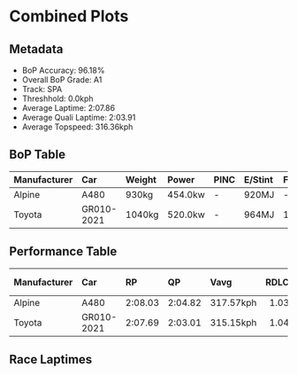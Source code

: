 # Combined Plots

## Metadata

- BoP Accuracy: 96.18%
- Overall BoP Grade: A1
- Track: SPA
- Threshhold: 0.0kph
- Average Laptime: 2:07.86
- Average Quali Laptime: 2:03.91
- Average Topspeed: 316.36kph

## BoP Table
| Manufacturer   | Car        | Weight   | Power   | PINC   | E/Stint   | FDS    | RDP    | QDP     | TDP    |
|:---------------|:-----------|:---------|:--------|:-------|:----------|:-------|:-------|:--------|:-------|
| Alpine         | A480       | 930kg    | 454.0kw | -      | 920MJ     | -      | 52.47% | 100.00% | 52.94% |
| Toyota         | GR010-2021 | 1040kg   | 520.0kw | -      | 964MJ     | 150kph | 53.87% | 33.33%  | 40.30% |

## Performance Table
| Manufacturer   | Car        | RP      | QP      | Vavg      |   RDLC | BOP-Grade   | Match   |
|:---------------|:-----------|:--------|:--------|:----------|-------:|:------------|:--------|
| Alpine         | A480       | 2:08.03 | 2:04.82 | 317.57kph |   1.03 | +A2         | 92.94%  |
| Toyota         | GR010-2021 | 2:07.69 | 2:03.01 | 315.15kph |   1.04 | ~A1         | 99.43%  |

## Race Laptimes
<div>                        <script type="text/javascript">window.PlotlyConfig = {MathJaxConfig: 'local'};</script>
        <script charset="utf-8" src="https://cdn.plot.ly/plotly-3.0.1.min.js"></script>                <div id="99542b32-9a5d-4b85-9016-8c1eab8065d9" class="plotly-graph-div" style="height:100%; width:100%;"></div>            <script type="text/javascript">                window.PLOTLYENV=window.PLOTLYENV || {};                                if (document.getElementById("99542b32-9a5d-4b85-9016-8c1eab8065d9")) {                    Plotly.newPlot(                        "99542b32-9a5d-4b85-9016-8c1eab8065d9",                        [{"box":{"visible":true},"line":{"color":"rgb(128,181,255)"},"name":"A480","points":false,"y":[127.22076384513527,126.32719652421761,126.3948451236543,126.90069509854668,127.74579775121116,127.68016851295168,127.75993327945166,127.5367938693694,127.92854993774912,128.67369421214147,127.84676581007191,127.84171740712888,128.45156448264783,127.68925563824915,128.85947544044524,127.74175902885673,127.39442890637575,128.26679293493265,128.80394300807183,128.0073050236605,128.89582394163511,127.97903396717949,127.89422079773648,128.289005907882,128.31121888083138,128.180970084901,127.78820433593268,128.2859768661162,126.18887028357838,126.60687804726189,127.3590900857745,127.31365445928715,128.52123244326174,127.54285195290105,127.38736114225549,128.5949391262301,128.71610079686297,127.57213268997067,127.69329436060357,128.22842507256556,128.55455190268577,128.22741539197696,128.72316856098325,127.86090133831243,127.34495455753398,127.68622659648332,127.98913077306557,128.8372624674959,128.528300207382,128.44853544088198,128.90087234457818,128.75345897864148,128.62220050212247,128.67470389273007,128.58787136210984,128.0749536230972,128.55051318033134,128.4121869396921,126.03035043116701,127.1197957862745,127.54689067525548,128.3162672837744,128.93621116517943,128.8675528851541,128.82918502278702,128.98265647225537,128.15370870900858,128.10625372134405,128.18197976548961,128.80192364689464,128.75547833981867,128.2920349496478,127.26115106867955,126.9431016832682,127.73267190355926,128.74033313098957,127.48429047876182,127.86695942184407,127.88311431126178,128.45661288559086,128.60402625152756,128.0577890530909,128.21529922491365,128.91702723399587,128.4929613867807],"type":"violin"},{"box":{"visible":true},"line":{"color":"rgb(166,8,0)"},"name":"GR010-2021","points":false,"y":[126.56548114312898,126.26358664713533,126.46956148721127,127.07032143743274,126.84213362440744,126.94714040562262,127.4287580463884,127.95985003599596,128.25871549022378,127.46207750581245,127.15210556510993,128.3667513132048,127.7094492500213,127.70843956943268,127.0783988821416,127.28942212516057,127.6286748029327,127.89523047832508,128.17188295960352,128.16986359842633,127.74074934826812,128.14966998665417,128.5585906250402,128.48387426148324,128.74841057569841,128.68076197626172,127.53275514701498,127.01276964388211,126.71996227318593,127.81748507300229,127.55496811996434,126.89160797324921,126.83809490205302,127.47419367287574,127.11373770274285,127.27831563868588,128.09514723486936,127.856862615958,127.94167578540102,127.61756831645802,127.80637858652761,128.55152286091996,127.35606104400867,127.24196713749602,127.45097101933777,127.62261671940105,128.58181327857818,128.0042759818947,128.52628084620477,128.14361190312252,128.07798266486304,128.58888104269843,128.63532634977437,128.10423436016683,128.44247735735036,128.13957318076808,128.39300300850857,128.0608180948567,128.41622566204654,128.43137087087567,126.81588192910364,126.59981028314164,126.8502110691163,126.72097195377454,126.94714040562262,127.47924207581879,127.15008620393273,127.1995605527745,128.11635052723014,127.30557701457828,127.78921401652129,128.22741539197696,126.31810939892014,127.41058379579346,127.59939406586308,127.27124787456563,127.6418006505846,127.45097101933777,128.20116369667315,128.44550639911617,127.8457561294833,128.18601848784402,127.98913077306557,128.40410949498326,128.1951056131415,128.21630890550225,128.30415111671113,128.67167485096425,126.51600679428721,126.24036399359736,127.02084708859097,128.36069322967313,127.93460802128077,128.45560320500226,127.73973966767952,126.2332962294771,126.40393224895179,126.64423622904037,126.66442984081252,127.02690517212261,126.9713727397492,127.4287580463884,127.60141342704028,128.3415092984896,128.30516079729972,127.1470571621669,127.68622659648332,127.12989259216059,127.78315593298963,127.06022463154666,127.16321205158464,128.44449671852755,127.36009976636309,126.9188693491416,127.81445603123647,128.10726340193267,128.00124694012885,128.64340379448325,128.2920349496478,128.56868743092627,127.69531372178079,127.14099907863526,127.45400006110359,127.28235436104032,127.75993327945166,127.25105426279349,127.2672091522112,126.74419460731251,127.26317042985677,127.26115106867955,127.63170384469852,127.00065347681883,127.74478807062255,127.22379288690108,127.2258122480783,128.50103883148958,127.16826045452767,127.48429047876182,128.55354222209718,128.49901947031236,128.71912983862882,128.56868743092627,128.43036119028704,128.3808868414453,128.44853544088198,128.24155092021746,127.28740276398337,127.00267283799603,128.01437278778076,128.05677937250226,128.4747871361858,127.4560194222808,127.42572900462258,127.98610173129975,127.96388875835038,128.4495451214706,127.95480163305291,128.16279583430605,128.6504715586035,125.1297153461291,127.13797003686943,126.60182964431885,127.04306006154033,127.18239598276817,128.5969584874073,127.72964286179344,127.98206300894532,128.1971249743187,128.24256060080606,128.6110940156478,128.12442797193899,128.65451028095794,127.90128856185672,128.73629440863513],"type":"violin"}],                        {"template":{"data":{"histogram2dcontour":[{"type":"histogram2dcontour","colorbar":{"outlinewidth":0,"ticks":""},"colorscale":[[0.0,"#0d0887"],[0.1111111111111111,"#46039f"],[0.2222222222222222,"#7201a8"],[0.3333333333333333,"#9c179e"],[0.4444444444444444,"#bd3786"],[0.5555555555555556,"#d8576b"],[0.6666666666666666,"#ed7953"],[0.7777777777777778,"#fb9f3a"],[0.8888888888888888,"#fdca26"],[1.0,"#f0f921"]]}],"choropleth":[{"type":"choropleth","colorbar":{"outlinewidth":0,"ticks":""}}],"histogram2d":[{"type":"histogram2d","colorbar":{"outlinewidth":0,"ticks":""},"colorscale":[[0.0,"#0d0887"],[0.1111111111111111,"#46039f"],[0.2222222222222222,"#7201a8"],[0.3333333333333333,"#9c179e"],[0.4444444444444444,"#bd3786"],[0.5555555555555556,"#d8576b"],[0.6666666666666666,"#ed7953"],[0.7777777777777778,"#fb9f3a"],[0.8888888888888888,"#fdca26"],[1.0,"#f0f921"]]}],"heatmap":[{"type":"heatmap","colorbar":{"outlinewidth":0,"ticks":""},"colorscale":[[0.0,"#0d0887"],[0.1111111111111111,"#46039f"],[0.2222222222222222,"#7201a8"],[0.3333333333333333,"#9c179e"],[0.4444444444444444,"#bd3786"],[0.5555555555555556,"#d8576b"],[0.6666666666666666,"#ed7953"],[0.7777777777777778,"#fb9f3a"],[0.8888888888888888,"#fdca26"],[1.0,"#f0f921"]]}],"contourcarpet":[{"type":"contourcarpet","colorbar":{"outlinewidth":0,"ticks":""}}],"contour":[{"type":"contour","colorbar":{"outlinewidth":0,"ticks":""},"colorscale":[[0.0,"#0d0887"],[0.1111111111111111,"#46039f"],[0.2222222222222222,"#7201a8"],[0.3333333333333333,"#9c179e"],[0.4444444444444444,"#bd3786"],[0.5555555555555556,"#d8576b"],[0.6666666666666666,"#ed7953"],[0.7777777777777778,"#fb9f3a"],[0.8888888888888888,"#fdca26"],[1.0,"#f0f921"]]}],"surface":[{"type":"surface","colorbar":{"outlinewidth":0,"ticks":""},"colorscale":[[0.0,"#0d0887"],[0.1111111111111111,"#46039f"],[0.2222222222222222,"#7201a8"],[0.3333333333333333,"#9c179e"],[0.4444444444444444,"#bd3786"],[0.5555555555555556,"#d8576b"],[0.6666666666666666,"#ed7953"],[0.7777777777777778,"#fb9f3a"],[0.8888888888888888,"#fdca26"],[1.0,"#f0f921"]]}],"mesh3d":[{"type":"mesh3d","colorbar":{"outlinewidth":0,"ticks":""}}],"scatter":[{"fillpattern":{"fillmode":"overlay","size":10,"solidity":0.2},"type":"scatter"}],"parcoords":[{"type":"parcoords","line":{"colorbar":{"outlinewidth":0,"ticks":""}}}],"scatterpolargl":[{"type":"scatterpolargl","marker":{"colorbar":{"outlinewidth":0,"ticks":""}}}],"bar":[{"error_x":{"color":"#2a3f5f"},"error_y":{"color":"#2a3f5f"},"marker":{"line":{"color":"#E5ECF6","width":0.5},"pattern":{"fillmode":"overlay","size":10,"solidity":0.2}},"type":"bar"}],"scattergeo":[{"type":"scattergeo","marker":{"colorbar":{"outlinewidth":0,"ticks":""}}}],"scatterpolar":[{"type":"scatterpolar","marker":{"colorbar":{"outlinewidth":0,"ticks":""}}}],"histogram":[{"marker":{"pattern":{"fillmode":"overlay","size":10,"solidity":0.2}},"type":"histogram"}],"scattergl":[{"type":"scattergl","marker":{"colorbar":{"outlinewidth":0,"ticks":""}}}],"scatter3d":[{"type":"scatter3d","line":{"colorbar":{"outlinewidth":0,"ticks":""}},"marker":{"colorbar":{"outlinewidth":0,"ticks":""}}}],"scattermap":[{"type":"scattermap","marker":{"colorbar":{"outlinewidth":0,"ticks":""}}}],"scattermapbox":[{"type":"scattermapbox","marker":{"colorbar":{"outlinewidth":0,"ticks":""}}}],"scatterternary":[{"type":"scatterternary","marker":{"colorbar":{"outlinewidth":0,"ticks":""}}}],"scattercarpet":[{"type":"scattercarpet","marker":{"colorbar":{"outlinewidth":0,"ticks":""}}}],"carpet":[{"aaxis":{"endlinecolor":"#2a3f5f","gridcolor":"white","linecolor":"white","minorgridcolor":"white","startlinecolor":"#2a3f5f"},"baxis":{"endlinecolor":"#2a3f5f","gridcolor":"white","linecolor":"white","minorgridcolor":"white","startlinecolor":"#2a3f5f"},"type":"carpet"}],"table":[{"cells":{"fill":{"color":"#EBF0F8"},"line":{"color":"white"}},"header":{"fill":{"color":"#C8D4E3"},"line":{"color":"white"}},"type":"table"}],"barpolar":[{"marker":{"line":{"color":"#E5ECF6","width":0.5},"pattern":{"fillmode":"overlay","size":10,"solidity":0.2}},"type":"barpolar"}],"pie":[{"automargin":true,"type":"pie"}]},"layout":{"autotypenumbers":"strict","colorway":["#636efa","#EF553B","#00cc96","#ab63fa","#FFA15A","#19d3f3","#FF6692","#B6E880","#FF97FF","#FECB52"],"font":{"color":"#2a3f5f"},"hovermode":"closest","hoverlabel":{"align":"left"},"paper_bgcolor":"white","plot_bgcolor":"#E5ECF6","polar":{"bgcolor":"#E5ECF6","angularaxis":{"gridcolor":"white","linecolor":"white","ticks":""},"radialaxis":{"gridcolor":"white","linecolor":"white","ticks":""}},"ternary":{"bgcolor":"#E5ECF6","aaxis":{"gridcolor":"white","linecolor":"white","ticks":""},"baxis":{"gridcolor":"white","linecolor":"white","ticks":""},"caxis":{"gridcolor":"white","linecolor":"white","ticks":""}},"coloraxis":{"colorbar":{"outlinewidth":0,"ticks":""}},"colorscale":{"sequential":[[0.0,"#0d0887"],[0.1111111111111111,"#46039f"],[0.2222222222222222,"#7201a8"],[0.3333333333333333,"#9c179e"],[0.4444444444444444,"#bd3786"],[0.5555555555555556,"#d8576b"],[0.6666666666666666,"#ed7953"],[0.7777777777777778,"#fb9f3a"],[0.8888888888888888,"#fdca26"],[1.0,"#f0f921"]],"sequentialminus":[[0.0,"#0d0887"],[0.1111111111111111,"#46039f"],[0.2222222222222222,"#7201a8"],[0.3333333333333333,"#9c179e"],[0.4444444444444444,"#bd3786"],[0.5555555555555556,"#d8576b"],[0.6666666666666666,"#ed7953"],[0.7777777777777778,"#fb9f3a"],[0.8888888888888888,"#fdca26"],[1.0,"#f0f921"]],"diverging":[[0,"#8e0152"],[0.1,"#c51b7d"],[0.2,"#de77ae"],[0.3,"#f1b6da"],[0.4,"#fde0ef"],[0.5,"#f7f7f7"],[0.6,"#e6f5d0"],[0.7,"#b8e186"],[0.8,"#7fbc41"],[0.9,"#4d9221"],[1,"#276419"]]},"xaxis":{"gridcolor":"white","linecolor":"white","ticks":"","title":{"standoff":15},"zerolinecolor":"white","automargin":true,"zerolinewidth":2},"yaxis":{"gridcolor":"white","linecolor":"white","ticks":"","title":{"standoff":15},"zerolinecolor":"white","automargin":true,"zerolinewidth":2},"scene":{"xaxis":{"backgroundcolor":"#E5ECF6","gridcolor":"white","linecolor":"white","showbackground":true,"ticks":"","zerolinecolor":"white","gridwidth":2},"yaxis":{"backgroundcolor":"#E5ECF6","gridcolor":"white","linecolor":"white","showbackground":true,"ticks":"","zerolinecolor":"white","gridwidth":2},"zaxis":{"backgroundcolor":"#E5ECF6","gridcolor":"white","linecolor":"white","showbackground":true,"ticks":"","zerolinecolor":"white","gridwidth":2}},"shapedefaults":{"line":{"color":"#2a3f5f"}},"annotationdefaults":{"arrowcolor":"#2a3f5f","arrowhead":0,"arrowwidth":1},"geo":{"bgcolor":"white","landcolor":"#E5ECF6","subunitcolor":"white","showland":true,"showlakes":true,"lakecolor":"white"},"title":{"x":0.05},"mapbox":{"style":"light"}}},"xaxis":{"showticklabels":false,"title":{}}},                        {"responsive": true}                    )                };            </script>        </div>

## Quali Laptimes
<div>                        <script type="text/javascript">window.PlotlyConfig = {MathJaxConfig: 'local'};</script>
        <script charset="utf-8" src="https://cdn.plot.ly/plotly-3.0.1.min.js"></script>                <div id="3d8dfd74-62c3-4c20-89b7-a2de1c575c6c" class="plotly-graph-div" style="height:100%; width:100%;"></div>            <script type="text/javascript">                window.PLOTLYENV=window.PLOTLYENV || {};                                if (document.getElementById("3d8dfd74-62c3-4c20-89b7-a2de1c575c6c")) {                    Plotly.newPlot(                        "3d8dfd74-62c3-4c20-89b7-a2de1c575c6c",                        [{"box":{"visible":true},"line":{"color":"rgb(128,181,255)"},"name":"A480","points":false,"y":[122.65199999999999],"type":"violin"},{"box":{"visible":true},"line":{"color":"rgb(166,8,0)"},"name":"GR010-2021","points":false,"y":[120.747],"type":"violin"}],                        {"template":{"data":{"histogram2dcontour":[{"type":"histogram2dcontour","colorbar":{"outlinewidth":0,"ticks":""},"colorscale":[[0.0,"#0d0887"],[0.1111111111111111,"#46039f"],[0.2222222222222222,"#7201a8"],[0.3333333333333333,"#9c179e"],[0.4444444444444444,"#bd3786"],[0.5555555555555556,"#d8576b"],[0.6666666666666666,"#ed7953"],[0.7777777777777778,"#fb9f3a"],[0.8888888888888888,"#fdca26"],[1.0,"#f0f921"]]}],"choropleth":[{"type":"choropleth","colorbar":{"outlinewidth":0,"ticks":""}}],"histogram2d":[{"type":"histogram2d","colorbar":{"outlinewidth":0,"ticks":""},"colorscale":[[0.0,"#0d0887"],[0.1111111111111111,"#46039f"],[0.2222222222222222,"#7201a8"],[0.3333333333333333,"#9c179e"],[0.4444444444444444,"#bd3786"],[0.5555555555555556,"#d8576b"],[0.6666666666666666,"#ed7953"],[0.7777777777777778,"#fb9f3a"],[0.8888888888888888,"#fdca26"],[1.0,"#f0f921"]]}],"heatmap":[{"type":"heatmap","colorbar":{"outlinewidth":0,"ticks":""},"colorscale":[[0.0,"#0d0887"],[0.1111111111111111,"#46039f"],[0.2222222222222222,"#7201a8"],[0.3333333333333333,"#9c179e"],[0.4444444444444444,"#bd3786"],[0.5555555555555556,"#d8576b"],[0.6666666666666666,"#ed7953"],[0.7777777777777778,"#fb9f3a"],[0.8888888888888888,"#fdca26"],[1.0,"#f0f921"]]}],"contourcarpet":[{"type":"contourcarpet","colorbar":{"outlinewidth":0,"ticks":""}}],"contour":[{"type":"contour","colorbar":{"outlinewidth":0,"ticks":""},"colorscale":[[0.0,"#0d0887"],[0.1111111111111111,"#46039f"],[0.2222222222222222,"#7201a8"],[0.3333333333333333,"#9c179e"],[0.4444444444444444,"#bd3786"],[0.5555555555555556,"#d8576b"],[0.6666666666666666,"#ed7953"],[0.7777777777777778,"#fb9f3a"],[0.8888888888888888,"#fdca26"],[1.0,"#f0f921"]]}],"surface":[{"type":"surface","colorbar":{"outlinewidth":0,"ticks":""},"colorscale":[[0.0,"#0d0887"],[0.1111111111111111,"#46039f"],[0.2222222222222222,"#7201a8"],[0.3333333333333333,"#9c179e"],[0.4444444444444444,"#bd3786"],[0.5555555555555556,"#d8576b"],[0.6666666666666666,"#ed7953"],[0.7777777777777778,"#fb9f3a"],[0.8888888888888888,"#fdca26"],[1.0,"#f0f921"]]}],"mesh3d":[{"type":"mesh3d","colorbar":{"outlinewidth":0,"ticks":""}}],"scatter":[{"fillpattern":{"fillmode":"overlay","size":10,"solidity":0.2},"type":"scatter"}],"parcoords":[{"type":"parcoords","line":{"colorbar":{"outlinewidth":0,"ticks":""}}}],"scatterpolargl":[{"type":"scatterpolargl","marker":{"colorbar":{"outlinewidth":0,"ticks":""}}}],"bar":[{"error_x":{"color":"#2a3f5f"},"error_y":{"color":"#2a3f5f"},"marker":{"line":{"color":"#E5ECF6","width":0.5},"pattern":{"fillmode":"overlay","size":10,"solidity":0.2}},"type":"bar"}],"scattergeo":[{"type":"scattergeo","marker":{"colorbar":{"outlinewidth":0,"ticks":""}}}],"scatterpolar":[{"type":"scatterpolar","marker":{"colorbar":{"outlinewidth":0,"ticks":""}}}],"histogram":[{"marker":{"pattern":{"fillmode":"overlay","size":10,"solidity":0.2}},"type":"histogram"}],"scattergl":[{"type":"scattergl","marker":{"colorbar":{"outlinewidth":0,"ticks":""}}}],"scatter3d":[{"type":"scatter3d","line":{"colorbar":{"outlinewidth":0,"ticks":""}},"marker":{"colorbar":{"outlinewidth":0,"ticks":""}}}],"scattermap":[{"type":"scattermap","marker":{"colorbar":{"outlinewidth":0,"ticks":""}}}],"scattermapbox":[{"type":"scattermapbox","marker":{"colorbar":{"outlinewidth":0,"ticks":""}}}],"scatterternary":[{"type":"scatterternary","marker":{"colorbar":{"outlinewidth":0,"ticks":""}}}],"scattercarpet":[{"type":"scattercarpet","marker":{"colorbar":{"outlinewidth":0,"ticks":""}}}],"carpet":[{"aaxis":{"endlinecolor":"#2a3f5f","gridcolor":"white","linecolor":"white","minorgridcolor":"white","startlinecolor":"#2a3f5f"},"baxis":{"endlinecolor":"#2a3f5f","gridcolor":"white","linecolor":"white","minorgridcolor":"white","startlinecolor":"#2a3f5f"},"type":"carpet"}],"table":[{"cells":{"fill":{"color":"#EBF0F8"},"line":{"color":"white"}},"header":{"fill":{"color":"#C8D4E3"},"line":{"color":"white"}},"type":"table"}],"barpolar":[{"marker":{"line":{"color":"#E5ECF6","width":0.5},"pattern":{"fillmode":"overlay","size":10,"solidity":0.2}},"type":"barpolar"}],"pie":[{"automargin":true,"type":"pie"}]},"layout":{"autotypenumbers":"strict","colorway":["#636efa","#EF553B","#00cc96","#ab63fa","#FFA15A","#19d3f3","#FF6692","#B6E880","#FF97FF","#FECB52"],"font":{"color":"#2a3f5f"},"hovermode":"closest","hoverlabel":{"align":"left"},"paper_bgcolor":"white","plot_bgcolor":"#E5ECF6","polar":{"bgcolor":"#E5ECF6","angularaxis":{"gridcolor":"white","linecolor":"white","ticks":""},"radialaxis":{"gridcolor":"white","linecolor":"white","ticks":""}},"ternary":{"bgcolor":"#E5ECF6","aaxis":{"gridcolor":"white","linecolor":"white","ticks":""},"baxis":{"gridcolor":"white","linecolor":"white","ticks":""},"caxis":{"gridcolor":"white","linecolor":"white","ticks":""}},"coloraxis":{"colorbar":{"outlinewidth":0,"ticks":""}},"colorscale":{"sequential":[[0.0,"#0d0887"],[0.1111111111111111,"#46039f"],[0.2222222222222222,"#7201a8"],[0.3333333333333333,"#9c179e"],[0.4444444444444444,"#bd3786"],[0.5555555555555556,"#d8576b"],[0.6666666666666666,"#ed7953"],[0.7777777777777778,"#fb9f3a"],[0.8888888888888888,"#fdca26"],[1.0,"#f0f921"]],"sequentialminus":[[0.0,"#0d0887"],[0.1111111111111111,"#46039f"],[0.2222222222222222,"#7201a8"],[0.3333333333333333,"#9c179e"],[0.4444444444444444,"#bd3786"],[0.5555555555555556,"#d8576b"],[0.6666666666666666,"#ed7953"],[0.7777777777777778,"#fb9f3a"],[0.8888888888888888,"#fdca26"],[1.0,"#f0f921"]],"diverging":[[0,"#8e0152"],[0.1,"#c51b7d"],[0.2,"#de77ae"],[0.3,"#f1b6da"],[0.4,"#fde0ef"],[0.5,"#f7f7f7"],[0.6,"#e6f5d0"],[0.7,"#b8e186"],[0.8,"#7fbc41"],[0.9,"#4d9221"],[1,"#276419"]]},"xaxis":{"gridcolor":"white","linecolor":"white","ticks":"","title":{"standoff":15},"zerolinecolor":"white","automargin":true,"zerolinewidth":2},"yaxis":{"gridcolor":"white","linecolor":"white","ticks":"","title":{"standoff":15},"zerolinecolor":"white","automargin":true,"zerolinewidth":2},"scene":{"xaxis":{"backgroundcolor":"#E5ECF6","gridcolor":"white","linecolor":"white","showbackground":true,"ticks":"","zerolinecolor":"white","gridwidth":2},"yaxis":{"backgroundcolor":"#E5ECF6","gridcolor":"white","linecolor":"white","showbackground":true,"ticks":"","zerolinecolor":"white","gridwidth":2},"zaxis":{"backgroundcolor":"#E5ECF6","gridcolor":"white","linecolor":"white","showbackground":true,"ticks":"","zerolinecolor":"white","gridwidth":2}},"shapedefaults":{"line":{"color":"#2a3f5f"}},"annotationdefaults":{"arrowcolor":"#2a3f5f","arrowhead":0,"arrowwidth":1},"geo":{"bgcolor":"white","landcolor":"#E5ECF6","subunitcolor":"white","showland":true,"showlakes":true,"lakecolor":"white"},"title":{"x":0.05},"mapbox":{"style":"light"}}},"xaxis":{"showticklabels":false,"title":{}}},                        {"responsive": true}                    )                };            </script>        </div>

## Topspeeds
<div>                        <script type="text/javascript">window.PlotlyConfig = {MathJaxConfig: 'local'};</script>
        <script charset="utf-8" src="https://cdn.plot.ly/plotly-3.0.1.min.js"></script>                <div id="7950169b-5e17-4c1e-9ad1-6c299e8cb4c8" class="plotly-graph-div" style="height:100%; width:100%;"></div>            <script type="text/javascript">                window.PLOTLYENV=window.PLOTLYENV || {};                                if (document.getElementById("7950169b-5e17-4c1e-9ad1-6c299e8cb4c8")) {                    Plotly.newPlot(                        "7950169b-5e17-4c1e-9ad1-6c299e8cb4c8",                        [{"box":{"visible":true},"line":{"color":"rgb(128,181,255)"},"name":"A480","points":false,"y":[317.5947819258335,315.84068468972595,319.4520613523004,316.76932440295934,316.76932440295934,318.52342163906695,315.84068468972595,314.9120449764925,316.76932440295934,317.5947819258335,320.3807010655338,316.76932440295934,318.52342163906695,314.9120449764925,318.52342163906695,316.76932440295934,320.3807010655338,317.5947819258335,317.5947819258335,316.76932440295934,315.84068468972595,315.84068468972595,317.5947819258335,319.4520613523004,318.52342163906695,316.76932440295934,317.5947819258335,318.52342163906695,318.52342163906695,317.5947819258335,319.4520613523004,319.4520613523004,316.76932440295934,314.9120449764925,316.76932440295934,318.52342163906695,317.5947819258335,318.52342163906695,317.5947819258335,316.76932440295934,315.84068468972595,317.5947819258335,320.3807010655338,317.5947819258335,316.76932440295934,317.5947819258335,316.76932440295934,317.5947819258335,318.52342163906695,319.4520613523004,318.52342163906695,318.52342163906695,317.5947819258335,317.5947819258335,317.5947819258335,317.5947819258335,317.5947819258335,315.84068468972595,319.4520613523004,316.76932440295934,318.52342163906695,317.5947819258335,316.76932440295934,317.5947819258335,314.9120449764925,318.52342163906695,314.9120449764925,317.5947819258335,318.52342163906695,317.5947819258335,317.5947819258335,315.84068468972595,316.76932440295934,316.76932440295934,316.76932440295934,318.52342163906695,320.3807010655338,318.52342163906695,319.4520613523004,319.4520613523004,320.3807010655338,321.3093407787672,315.84068468972595,317.5947819258335,318.52342163906695,316.76932440295934,315.84068468972595,314.9120449764925,314.9120449764925,316.76932440295934],"type":"violin"},{"box":{"visible":true},"line":{"color":"rgb(166,8,0)"},"name":"GR010-2021","points":false,"y":[312.3324902175107,312.3324902175107,314.9120449764925,314.0865874536183,314.9120449764925,312.3324902175107,314.0865874536183,314.9120449764925,315.84068468972595,314.0865874536183,316.76932440295934,317.5947819258335,317.5947819258335,317.5947819258335,318.52342163906695,317.5947819258335,314.9120449764925,316.76932440295934,315.84068468972595,315.84068468972595,316.76932440295934,314.9120449764925,313.1579477403849,314.9120449764925,314.9120449764925,315.84068468972595,315.84068468972595,314.9120449764925,315.84068468972595,316.76932440295934,312.3324902175107,314.0865874536183,315.84068468972595,314.9120449764925,314.9120449764925,312.3324902175107,314.9120449764925,313.1579477403849,314.0865874536183,314.0865874536183,314.0865874536183,314.0865874536183,316.76932440295934,315.84068468972595,315.84068468972595,315.84068468972595,317.5947819258335,316.76932440295934,313.1579477403849,317.5947819258335,314.9120449764925,314.9120449764925,313.1579477403849,313.1579477403849,315.84068468972595,314.0865874536183,315.84068468972595,312.3324902175107,312.3324902175107,316.76932440295934,314.9120449764925,318.52342163906695,315.84068468972595,315.84068468972595,315.84068468972595,312.3324902175107,314.0865874536183,314.9120449764925,317.5947819258335,314.0865874536183,316.76932440295934,317.5947819258335,312.3324902175107,312.3324902175107,312.3324902175107,314.0865874536183,317.5947819258335,314.9120449764925,314.0865874536183,314.0865874536183,314.9120449764925,313.1579477403849,314.0865874536183,318.52342163906695,314.0865874536183,312.3324902175107,314.0865874536183,315.84068468972595,314.0865874536183,314.9120449764925,316.76932440295934,313.1579477403849,314.0865874536183,313.1579477403849,317.5947819258335,315.84068468972595,314.9120449764925,315.84068468972595,312.3324902175107,314.0865874536183,312.3324902175107,313.1579477403849,313.1579477403849,313.1579477403849,313.1579477403849,312.3324902175107,312.3324902175107,314.0865874536183,314.0865874536183,315.84068468972595,317.5947819258335,317.5947819258335,316.76932440295934,317.5947819258335,314.9120449764925,315.84068468972595,315.84068468972595,316.76932440295934,316.76932440295934,314.0865874536183,315.84068468972595,318.52342163906695,312.3324902175107,316.76932440295934,314.9120449764925,313.1579477403849,317.5947819258335,317.5947819258335,318.52342163906695,318.52342163906695,313.1579477403849,317.5947819258335,317.5947819258335,318.52342163906695,318.52342163906695],"type":"violin"}],                        {"template":{"data":{"histogram2dcontour":[{"type":"histogram2dcontour","colorbar":{"outlinewidth":0,"ticks":""},"colorscale":[[0.0,"#0d0887"],[0.1111111111111111,"#46039f"],[0.2222222222222222,"#7201a8"],[0.3333333333333333,"#9c179e"],[0.4444444444444444,"#bd3786"],[0.5555555555555556,"#d8576b"],[0.6666666666666666,"#ed7953"],[0.7777777777777778,"#fb9f3a"],[0.8888888888888888,"#fdca26"],[1.0,"#f0f921"]]}],"choropleth":[{"type":"choropleth","colorbar":{"outlinewidth":0,"ticks":""}}],"histogram2d":[{"type":"histogram2d","colorbar":{"outlinewidth":0,"ticks":""},"colorscale":[[0.0,"#0d0887"],[0.1111111111111111,"#46039f"],[0.2222222222222222,"#7201a8"],[0.3333333333333333,"#9c179e"],[0.4444444444444444,"#bd3786"],[0.5555555555555556,"#d8576b"],[0.6666666666666666,"#ed7953"],[0.7777777777777778,"#fb9f3a"],[0.8888888888888888,"#fdca26"],[1.0,"#f0f921"]]}],"heatmap":[{"type":"heatmap","colorbar":{"outlinewidth":0,"ticks":""},"colorscale":[[0.0,"#0d0887"],[0.1111111111111111,"#46039f"],[0.2222222222222222,"#7201a8"],[0.3333333333333333,"#9c179e"],[0.4444444444444444,"#bd3786"],[0.5555555555555556,"#d8576b"],[0.6666666666666666,"#ed7953"],[0.7777777777777778,"#fb9f3a"],[0.8888888888888888,"#fdca26"],[1.0,"#f0f921"]]}],"contourcarpet":[{"type":"contourcarpet","colorbar":{"outlinewidth":0,"ticks":""}}],"contour":[{"type":"contour","colorbar":{"outlinewidth":0,"ticks":""},"colorscale":[[0.0,"#0d0887"],[0.1111111111111111,"#46039f"],[0.2222222222222222,"#7201a8"],[0.3333333333333333,"#9c179e"],[0.4444444444444444,"#bd3786"],[0.5555555555555556,"#d8576b"],[0.6666666666666666,"#ed7953"],[0.7777777777777778,"#fb9f3a"],[0.8888888888888888,"#fdca26"],[1.0,"#f0f921"]]}],"surface":[{"type":"surface","colorbar":{"outlinewidth":0,"ticks":""},"colorscale":[[0.0,"#0d0887"],[0.1111111111111111,"#46039f"],[0.2222222222222222,"#7201a8"],[0.3333333333333333,"#9c179e"],[0.4444444444444444,"#bd3786"],[0.5555555555555556,"#d8576b"],[0.6666666666666666,"#ed7953"],[0.7777777777777778,"#fb9f3a"],[0.8888888888888888,"#fdca26"],[1.0,"#f0f921"]]}],"mesh3d":[{"type":"mesh3d","colorbar":{"outlinewidth":0,"ticks":""}}],"scatter":[{"fillpattern":{"fillmode":"overlay","size":10,"solidity":0.2},"type":"scatter"}],"parcoords":[{"type":"parcoords","line":{"colorbar":{"outlinewidth":0,"ticks":""}}}],"scatterpolargl":[{"type":"scatterpolargl","marker":{"colorbar":{"outlinewidth":0,"ticks":""}}}],"bar":[{"error_x":{"color":"#2a3f5f"},"error_y":{"color":"#2a3f5f"},"marker":{"line":{"color":"#E5ECF6","width":0.5},"pattern":{"fillmode":"overlay","size":10,"solidity":0.2}},"type":"bar"}],"scattergeo":[{"type":"scattergeo","marker":{"colorbar":{"outlinewidth":0,"ticks":""}}}],"scatterpolar":[{"type":"scatterpolar","marker":{"colorbar":{"outlinewidth":0,"ticks":""}}}],"histogram":[{"marker":{"pattern":{"fillmode":"overlay","size":10,"solidity":0.2}},"type":"histogram"}],"scattergl":[{"type":"scattergl","marker":{"colorbar":{"outlinewidth":0,"ticks":""}}}],"scatter3d":[{"type":"scatter3d","line":{"colorbar":{"outlinewidth":0,"ticks":""}},"marker":{"colorbar":{"outlinewidth":0,"ticks":""}}}],"scattermap":[{"type":"scattermap","marker":{"colorbar":{"outlinewidth":0,"ticks":""}}}],"scattermapbox":[{"type":"scattermapbox","marker":{"colorbar":{"outlinewidth":0,"ticks":""}}}],"scatterternary":[{"type":"scatterternary","marker":{"colorbar":{"outlinewidth":0,"ticks":""}}}],"scattercarpet":[{"type":"scattercarpet","marker":{"colorbar":{"outlinewidth":0,"ticks":""}}}],"carpet":[{"aaxis":{"endlinecolor":"#2a3f5f","gridcolor":"white","linecolor":"white","minorgridcolor":"white","startlinecolor":"#2a3f5f"},"baxis":{"endlinecolor":"#2a3f5f","gridcolor":"white","linecolor":"white","minorgridcolor":"white","startlinecolor":"#2a3f5f"},"type":"carpet"}],"table":[{"cells":{"fill":{"color":"#EBF0F8"},"line":{"color":"white"}},"header":{"fill":{"color":"#C8D4E3"},"line":{"color":"white"}},"type":"table"}],"barpolar":[{"marker":{"line":{"color":"#E5ECF6","width":0.5},"pattern":{"fillmode":"overlay","size":10,"solidity":0.2}},"type":"barpolar"}],"pie":[{"automargin":true,"type":"pie"}]},"layout":{"autotypenumbers":"strict","colorway":["#636efa","#EF553B","#00cc96","#ab63fa","#FFA15A","#19d3f3","#FF6692","#B6E880","#FF97FF","#FECB52"],"font":{"color":"#2a3f5f"},"hovermode":"closest","hoverlabel":{"align":"left"},"paper_bgcolor":"white","plot_bgcolor":"#E5ECF6","polar":{"bgcolor":"#E5ECF6","angularaxis":{"gridcolor":"white","linecolor":"white","ticks":""},"radialaxis":{"gridcolor":"white","linecolor":"white","ticks":""}},"ternary":{"bgcolor":"#E5ECF6","aaxis":{"gridcolor":"white","linecolor":"white","ticks":""},"baxis":{"gridcolor":"white","linecolor":"white","ticks":""},"caxis":{"gridcolor":"white","linecolor":"white","ticks":""}},"coloraxis":{"colorbar":{"outlinewidth":0,"ticks":""}},"colorscale":{"sequential":[[0.0,"#0d0887"],[0.1111111111111111,"#46039f"],[0.2222222222222222,"#7201a8"],[0.3333333333333333,"#9c179e"],[0.4444444444444444,"#bd3786"],[0.5555555555555556,"#d8576b"],[0.6666666666666666,"#ed7953"],[0.7777777777777778,"#fb9f3a"],[0.8888888888888888,"#fdca26"],[1.0,"#f0f921"]],"sequentialminus":[[0.0,"#0d0887"],[0.1111111111111111,"#46039f"],[0.2222222222222222,"#7201a8"],[0.3333333333333333,"#9c179e"],[0.4444444444444444,"#bd3786"],[0.5555555555555556,"#d8576b"],[0.6666666666666666,"#ed7953"],[0.7777777777777778,"#fb9f3a"],[0.8888888888888888,"#fdca26"],[1.0,"#f0f921"]],"diverging":[[0,"#8e0152"],[0.1,"#c51b7d"],[0.2,"#de77ae"],[0.3,"#f1b6da"],[0.4,"#fde0ef"],[0.5,"#f7f7f7"],[0.6,"#e6f5d0"],[0.7,"#b8e186"],[0.8,"#7fbc41"],[0.9,"#4d9221"],[1,"#276419"]]},"xaxis":{"gridcolor":"white","linecolor":"white","ticks":"","title":{"standoff":15},"zerolinecolor":"white","automargin":true,"zerolinewidth":2},"yaxis":{"gridcolor":"white","linecolor":"white","ticks":"","title":{"standoff":15},"zerolinecolor":"white","automargin":true,"zerolinewidth":2},"scene":{"xaxis":{"backgroundcolor":"#E5ECF6","gridcolor":"white","linecolor":"white","showbackground":true,"ticks":"","zerolinecolor":"white","gridwidth":2},"yaxis":{"backgroundcolor":"#E5ECF6","gridcolor":"white","linecolor":"white","showbackground":true,"ticks":"","zerolinecolor":"white","gridwidth":2},"zaxis":{"backgroundcolor":"#E5ECF6","gridcolor":"white","linecolor":"white","showbackground":true,"ticks":"","zerolinecolor":"white","gridwidth":2}},"shapedefaults":{"line":{"color":"#2a3f5f"}},"annotationdefaults":{"arrowcolor":"#2a3f5f","arrowhead":0,"arrowwidth":1},"geo":{"bgcolor":"white","landcolor":"#E5ECF6","subunitcolor":"white","showland":true,"showlakes":true,"lakecolor":"white"},"title":{"x":0.05},"mapbox":{"style":"light"}}},"xaxis":{"showticklabels":false,"title":{}}},                        {"responsive": true}                    )                };            </script>        </div>

## Laptimes Lineplot
<div>                        <script type="text/javascript">window.PlotlyConfig = {MathJaxConfig: 'local'};</script>
        <script charset="utf-8" src="https://cdn.plot.ly/plotly-3.0.1.min.js"></script>                <div id="b2193e8a-9cb2-435b-82fd-c6061b9d5ef2" class="plotly-graph-div" style="height:100%; width:100%;"></div>            <script type="text/javascript">                window.PLOTLYENV=window.PLOTLYENV || {};                                if (document.getElementById("b2193e8a-9cb2-435b-82fd-c6061b9d5ef2")) {                    Plotly.newPlot(                        "b2193e8a-9cb2-435b-82fd-c6061b9d5ef2",                        [{"line":{"color":"rgb(128,181,255)"},"name":"A480","x":{"dtype":"f8","bdata":"AAAAAAAAAADDMAzDMAzzP8MwDMMwDANAJEmSJEmSDEDDMAzDMAwTQPQ8z\u002fM8zxdAJEmSJEmSHECrqqqqqqogQMMwDMMwDCNA27Zt27ZtJUD0PM\u002fzPM8nQAzDMAzDMCpAJEmSJEmSLEA9z\u002fM8z\u002fMuQKuqqqqqqjBAt23btm3bMUDDMAzDMAwzQM\u002fzPM\u002fzPDRA27Zt27ZtNUDoeZ7neZ42QPQ8z\u002fM8zzdAAAAAAAAAOUAMwzAMwzA6QBiGYRiGYTtAJEmSJEmSPEAxDMMwDMM9QD3P8zzP8z5AJUmSJEkSQECrqqqqqqpAQDEMwzAMQ0FAt23btm3bQUA9z\u002fM8z3NCQMMwDMMwDENASZIkSZKkQ0DP8zzP8zxEQFVVVVVV1URA27Zt27ZtRUBhGIZhGAZGQOh5nud5nkZAbtu2bds2R0D0PM\u002fzPM9HQHqe53meZ0hAAAAAAAAASUCGYRiGYZhJQAzDMAzDMEpAkiRJkiTJSkAYhmEYhmFLQJ7neZ7n+UtAJEmSJEmSTECrqqqqqipNQDEMwzAMw01At23btm1bTkA9z\u002fM8z\u002fNOQMMwDMMwjE9AJUmSJEkSUEDoeZ7neV5QQKuqqqqqqlBAbtu2bdv2UEAxDMMwDENRQPQ8z\u002fM8j1FAt23btm3bUUB6nud5nidSQD3P8zzPc1JAAAAAAADAUkDDMAzDMAxTQIZhGIZhWFNASZIkSZKkU0AMwzAMw\u002fBTQM\u002fzPM\u002fzPFRAkiRJkiSJVEBVVVVVVdVUQBiGYRiGIVVA27Zt27ZtVUCe53me57lVQGEYhmEYBlZAJUmSJElSVkDoeZ7neZ5WQKuqqqqq6lZAbtu2bds2V0AxDMMwDINXQPQ8z\u002fM8z1dAt23btm0bWEB6nud5nmdYQD3P8zzPs1hAAAAAAAAAWUA="},"y":[128.98265647225537,128.93621116517943,128.91702723399587,128.90087234457818,128.89582394163511,128.8675528851541,128.85947544044524,128.8372624674959,128.82918502278702,128.80394300807183,128.80192364689464,128.75547833981867,128.75345897864148,128.74033313098957,128.72316856098325,128.71610079686297,128.67470389273007,128.67369421214147,128.62220050212247,128.60402625152756,128.5949391262301,128.58787136210984,128.55455190268577,128.55051318033134,128.528300207382,128.52123244326174,128.4929613867807,128.45661288559086,128.45156448264783,128.44853544088198,128.4121869396921,128.3162672837744,128.31121888083138,128.2920349496478,128.289005907882,128.2859768661162,128.26679293493265,128.22842507256556,128.22741539197696,128.21529922491365,128.18197976548961,128.180970084901,128.15370870900858,128.10625372134405,128.0749536230972,128.0577890530909,128.0073050236605,127.98913077306557,127.97903396717949,127.92854993774912,127.89422079773648,127.88311431126178,127.86695942184407,127.86090133831243,127.84676581007191,127.84171740712888,127.78820433593268,127.75993327945166,127.74579775121116,127.74175902885673,127.73267190355926,127.69329436060357,127.68925563824915,127.68622659648332,127.68016851295168,127.57213268997067,127.54689067525548,127.54285195290105,127.5367938693694,127.48429047876182,127.39442890637575,127.38736114225549,127.3590900857745,127.34495455753398,127.31365445928715,127.26115106867955,127.22076384513527,127.1197957862745,126.9431016832682,126.90069509854668,126.60687804726189,126.3948451236543,126.32719652421761,126.18887028357838,126.03035043116701],"type":"scatter"},{"line":{"color":"rgb(166,8,0)"},"name":"GR010-2021","x":{"dtype":"f8","bdata":"AAAAAAAAAAD5uO+WQn\u002fiP\u002fm475ZCf\u002fI\u002fdpVn4uO++z\u002f5uO+WQn8CQDenqzwTHwdAdpVn4uO+C0DawRFEWi8QQPm475ZCfxJAGLDN6SrPFEA3p6s8Ex8XQFaeiY\u002f7bhlAdpVn4uO+G0CVjEU1zA4eQNrBEURaLyBAab2AbU5XIUD5uO+WQn8iQIm0XsA2pyNAGLDN6SrPJECoqzwTH\u002fclQDenqzwTHydAx6IaZgdHKEBWnomP+24pQOaZ+LjvlipAdpVn4uO+K0AFkdYL2OYsQJWMRTXMDi5AJIi0XsA2L0DawRFEWi8wQKI\u002fyVhUwzBAab2AbU5XMUAxOziCSOsxQPm475ZCfzJAwTanqzwTM0CJtF7ANqczQFAyFtUwOzRAGLDN6SrPNEDgLYX+JGM1QKirPBMf9zVAbyn0JxmLNkA3p6s8Ex83QP8kY1ENszdAx6IaZgdHOECPINJ6Ads4QFaeiY\u002f7bjlAHhxBpPUCOkDmmfi475Y6QK4XsM3pKjtAdpVn4uO+O0A9Ex\u002f33VI8QAWR1gvY5jxAzQ6OINJ6PUCVjEU1zA4+QFwK\u002fUnGoj5AJIi0XsA2P0DsBWxzuso\u002fQNrBEURaL0BAvoBtTld5QECiP8lYVMNAQIb+JGNRDUFAab2AbU5XQUBNfNx3S6FBQDE7OIJI60FAFfqTjEU1QkD5uO+WQn9CQN13S6E\u002fyUJAwTanqzwTQ0Cl9QK2OV1DQIm0XsA2p0NAbHO6yjPxQ0BQMhbVMDtEQDTxcd8thURAGLDN6SrPRED8bin0JxlFQOAthf4kY0VAxOzgCCKtRUCoqzwTH\u002fdFQIxqmB0cQUZAbyn0JxmLRkBT6E8yFtVGQDenqzwTH0dAG2YHRxBpR0D\u002fJGNRDbNHQOPjvlsK\u002fUdAx6IaZgdHSECrYXZwBJFIQI8g0noB20hAct8thf4kSUBWnomP+25JQDpd5Zn4uElAHhxBpPUCSkAC25yu8kxKQOaZ+LjvlkpAylhUw+zgSkCuF7DN6SpLQJLWC9jmdEtAdpVn4uO+S0BZVMPs4AhMQD0TH\u002ffdUkxAIdJ6AducTEAFkdYL2OZMQOlPMhbVME1AzQ6OINJ6TUCxzekqz8RNQJWMRTXMDk5AeUuhP8lYTkBcCv1JxqJOQEDJWFTD7E5AJIi0XsA2T0AIRxBpvYBPQOwFbHO6yk9AaOLjvlsKUEDawRFEWi9QQEyhP8lYVFBAvoBtTld5UEAwYJvTVZ5QQKI\u002fyVhUw1BAFB\u002f33VLoUECG\u002fiRjUQ1RQPfdUuhPMlFAab2AbU5XUUDbnK7yTHxRQE183HdLoVFAv1sK\u002fUnGUUAxOziCSOtRQKMaZgdHEFJAFfqTjEU1UkCH2cERRFpSQPm475ZCf1JAa5gdHEGkUkDdd0uhP8lSQE9XeSY+7lJAwTanqzwTU0AzFtUwOzhTQKX1ArY5XVNAF9UwOziCU0CJtF7ANqdTQPuTjEU1zFNAbHO6yjPxU0DeUuhPMhZUQFAyFtUwO1RAwhFEWi9gVEA08XHfLYVUQKbQn2QsqlRAGLDN6SrPVECKj\u002ftuKfRUQPxuKfQnGVVAbk5XeSY+VUDgLYX+JGNVQFINs4MjiFVAxOzgCCKtVUA2zA6OINJVQKirPBMf91VAGotqmB0cVkCMapgdHEFWQP5JxqIaZlZAbyn0JxmLVkDhCCKtF7BWQFPoTzIW1VZAxcd9txT6VkA3p6s8Ex9XQKmG2cERRFdAG2YHRxBpV0CNRTXMDo5XQP8kY1ENs1dAcQSR1gvYV0Dj475bCv1XQFXD7OAIIlhAx6IaZgdHWEA5gkjrBWxYQKthdnAEkVhAHUGk9QK2WECPINJ6AdtYQAAAAAAAAFlA"},"y":[128.74841057569841,128.73629440863513,128.71912983862882,128.68076197626172,128.67167485096425,128.65451028095794,128.6504715586035,128.64340379448325,128.63532634977437,128.6110940156478,128.5969584874073,128.58888104269843,128.58181327857818,128.56868743092627,128.56868743092627,128.5585906250402,128.55354222209718,128.55152286091996,128.52628084620477,128.50103883148958,128.49901947031236,128.48387426148324,128.4747871361858,128.45560320500226,128.4495451214706,128.44853544088198,128.44550639911617,128.44449671852755,128.44247735735036,128.43137087087567,128.43036119028704,128.41622566204654,128.40410949498326,128.39300300850857,128.3808868414453,128.3667513132048,128.36069322967313,128.3415092984896,128.30516079729972,128.30415111671113,128.2920349496478,128.25871549022378,128.24256060080606,128.24155092021746,128.22741539197696,128.21630890550225,128.20116369667315,128.1971249743187,128.1951056131415,128.18601848784402,128.17188295960352,128.16986359842633,128.16279583430605,128.14966998665417,128.14361190312252,128.13957318076808,128.12442797193899,128.11635052723014,128.10726340193267,128.10423436016683,128.09514723486936,128.07798266486304,128.0608180948567,128.05677937250226,128.01437278778076,128.0042759818947,128.00124694012885,127.98913077306557,127.98610173129975,127.98206300894532,127.96388875835038,127.95985003599596,127.95480163305291,127.94167578540102,127.93460802128077,127.90128856185672,127.89523047832508,127.856862615958,127.8457561294833,127.81748507300229,127.81445603123647,127.80637858652761,127.78921401652129,127.78315593298963,127.75993327945166,127.74478807062255,127.74074934826812,127.73973966767952,127.72964286179344,127.7094492500213,127.70843956943268,127.69531372178079,127.68622659648332,127.6418006505846,127.63170384469852,127.6286748029327,127.62261671940105,127.61756831645802,127.60141342704028,127.59939406586308,127.55496811996434,127.53275514701498,127.48429047876182,127.47924207581879,127.47419367287574,127.46207750581245,127.4560194222808,127.45400006110359,127.45097101933777,127.45097101933777,127.4287580463884,127.4287580463884,127.42572900462258,127.41058379579346,127.36009976636309,127.35606104400867,127.30557701457828,127.28942212516057,127.28740276398337,127.28235436104032,127.27831563868588,127.27124787456563,127.2672091522112,127.26317042985677,127.26115106867955,127.25105426279349,127.24196713749602,127.2258122480783,127.22379288690108,127.1995605527745,127.18239598276817,127.16826045452767,127.16321205158464,127.15210556510993,127.15008620393273,127.1470571621669,127.14099907863526,127.13797003686943,127.12989259216059,127.11373770274285,127.0783988821416,127.07032143743274,127.06022463154666,127.04306006154033,127.02690517212261,127.02084708859097,127.01276964388211,127.00267283799603,127.00065347681883,126.9713727397492,126.94714040562262,126.94714040562262,126.9188693491416,126.89160797324921,126.8502110691163,126.84213362440744,126.83809490205302,126.81588192910364,126.74419460731251,126.72097195377454,126.71996227318593,126.66442984081252,126.64423622904037,126.60182964431885,126.59981028314164,126.56548114312898,126.51600679428721,126.46956148721127,126.40393224895179,126.31810939892014,126.26358664713533,126.24036399359736,126.2332962294771,125.1297153461291],"type":"scatter"}],                        {"template":{"data":{"histogram2dcontour":[{"type":"histogram2dcontour","colorbar":{"outlinewidth":0,"ticks":""},"colorscale":[[0.0,"#0d0887"],[0.1111111111111111,"#46039f"],[0.2222222222222222,"#7201a8"],[0.3333333333333333,"#9c179e"],[0.4444444444444444,"#bd3786"],[0.5555555555555556,"#d8576b"],[0.6666666666666666,"#ed7953"],[0.7777777777777778,"#fb9f3a"],[0.8888888888888888,"#fdca26"],[1.0,"#f0f921"]]}],"choropleth":[{"type":"choropleth","colorbar":{"outlinewidth":0,"ticks":""}}],"histogram2d":[{"type":"histogram2d","colorbar":{"outlinewidth":0,"ticks":""},"colorscale":[[0.0,"#0d0887"],[0.1111111111111111,"#46039f"],[0.2222222222222222,"#7201a8"],[0.3333333333333333,"#9c179e"],[0.4444444444444444,"#bd3786"],[0.5555555555555556,"#d8576b"],[0.6666666666666666,"#ed7953"],[0.7777777777777778,"#fb9f3a"],[0.8888888888888888,"#fdca26"],[1.0,"#f0f921"]]}],"heatmap":[{"type":"heatmap","colorbar":{"outlinewidth":0,"ticks":""},"colorscale":[[0.0,"#0d0887"],[0.1111111111111111,"#46039f"],[0.2222222222222222,"#7201a8"],[0.3333333333333333,"#9c179e"],[0.4444444444444444,"#bd3786"],[0.5555555555555556,"#d8576b"],[0.6666666666666666,"#ed7953"],[0.7777777777777778,"#fb9f3a"],[0.8888888888888888,"#fdca26"],[1.0,"#f0f921"]]}],"contourcarpet":[{"type":"contourcarpet","colorbar":{"outlinewidth":0,"ticks":""}}],"contour":[{"type":"contour","colorbar":{"outlinewidth":0,"ticks":""},"colorscale":[[0.0,"#0d0887"],[0.1111111111111111,"#46039f"],[0.2222222222222222,"#7201a8"],[0.3333333333333333,"#9c179e"],[0.4444444444444444,"#bd3786"],[0.5555555555555556,"#d8576b"],[0.6666666666666666,"#ed7953"],[0.7777777777777778,"#fb9f3a"],[0.8888888888888888,"#fdca26"],[1.0,"#f0f921"]]}],"surface":[{"type":"surface","colorbar":{"outlinewidth":0,"ticks":""},"colorscale":[[0.0,"#0d0887"],[0.1111111111111111,"#46039f"],[0.2222222222222222,"#7201a8"],[0.3333333333333333,"#9c179e"],[0.4444444444444444,"#bd3786"],[0.5555555555555556,"#d8576b"],[0.6666666666666666,"#ed7953"],[0.7777777777777778,"#fb9f3a"],[0.8888888888888888,"#fdca26"],[1.0,"#f0f921"]]}],"mesh3d":[{"type":"mesh3d","colorbar":{"outlinewidth":0,"ticks":""}}],"scatter":[{"fillpattern":{"fillmode":"overlay","size":10,"solidity":0.2},"type":"scatter"}],"parcoords":[{"type":"parcoords","line":{"colorbar":{"outlinewidth":0,"ticks":""}}}],"scatterpolargl":[{"type":"scatterpolargl","marker":{"colorbar":{"outlinewidth":0,"ticks":""}}}],"bar":[{"error_x":{"color":"#2a3f5f"},"error_y":{"color":"#2a3f5f"},"marker":{"line":{"color":"#E5ECF6","width":0.5},"pattern":{"fillmode":"overlay","size":10,"solidity":0.2}},"type":"bar"}],"scattergeo":[{"type":"scattergeo","marker":{"colorbar":{"outlinewidth":0,"ticks":""}}}],"scatterpolar":[{"type":"scatterpolar","marker":{"colorbar":{"outlinewidth":0,"ticks":""}}}],"histogram":[{"marker":{"pattern":{"fillmode":"overlay","size":10,"solidity":0.2}},"type":"histogram"}],"scattergl":[{"type":"scattergl","marker":{"colorbar":{"outlinewidth":0,"ticks":""}}}],"scatter3d":[{"type":"scatter3d","line":{"colorbar":{"outlinewidth":0,"ticks":""}},"marker":{"colorbar":{"outlinewidth":0,"ticks":""}}}],"scattermap":[{"type":"scattermap","marker":{"colorbar":{"outlinewidth":0,"ticks":""}}}],"scattermapbox":[{"type":"scattermapbox","marker":{"colorbar":{"outlinewidth":0,"ticks":""}}}],"scatterternary":[{"type":"scatterternary","marker":{"colorbar":{"outlinewidth":0,"ticks":""}}}],"scattercarpet":[{"type":"scattercarpet","marker":{"colorbar":{"outlinewidth":0,"ticks":""}}}],"carpet":[{"aaxis":{"endlinecolor":"#2a3f5f","gridcolor":"white","linecolor":"white","minorgridcolor":"white","startlinecolor":"#2a3f5f"},"baxis":{"endlinecolor":"#2a3f5f","gridcolor":"white","linecolor":"white","minorgridcolor":"white","startlinecolor":"#2a3f5f"},"type":"carpet"}],"table":[{"cells":{"fill":{"color":"#EBF0F8"},"line":{"color":"white"}},"header":{"fill":{"color":"#C8D4E3"},"line":{"color":"white"}},"type":"table"}],"barpolar":[{"marker":{"line":{"color":"#E5ECF6","width":0.5},"pattern":{"fillmode":"overlay","size":10,"solidity":0.2}},"type":"barpolar"}],"pie":[{"automargin":true,"type":"pie"}]},"layout":{"autotypenumbers":"strict","colorway":["#636efa","#EF553B","#00cc96","#ab63fa","#FFA15A","#19d3f3","#FF6692","#B6E880","#FF97FF","#FECB52"],"font":{"color":"#2a3f5f"},"hovermode":"closest","hoverlabel":{"align":"left"},"paper_bgcolor":"white","plot_bgcolor":"#E5ECF6","polar":{"bgcolor":"#E5ECF6","angularaxis":{"gridcolor":"white","linecolor":"white","ticks":""},"radialaxis":{"gridcolor":"white","linecolor":"white","ticks":""}},"ternary":{"bgcolor":"#E5ECF6","aaxis":{"gridcolor":"white","linecolor":"white","ticks":""},"baxis":{"gridcolor":"white","linecolor":"white","ticks":""},"caxis":{"gridcolor":"white","linecolor":"white","ticks":""}},"coloraxis":{"colorbar":{"outlinewidth":0,"ticks":""}},"colorscale":{"sequential":[[0.0,"#0d0887"],[0.1111111111111111,"#46039f"],[0.2222222222222222,"#7201a8"],[0.3333333333333333,"#9c179e"],[0.4444444444444444,"#bd3786"],[0.5555555555555556,"#d8576b"],[0.6666666666666666,"#ed7953"],[0.7777777777777778,"#fb9f3a"],[0.8888888888888888,"#fdca26"],[1.0,"#f0f921"]],"sequentialminus":[[0.0,"#0d0887"],[0.1111111111111111,"#46039f"],[0.2222222222222222,"#7201a8"],[0.3333333333333333,"#9c179e"],[0.4444444444444444,"#bd3786"],[0.5555555555555556,"#d8576b"],[0.6666666666666666,"#ed7953"],[0.7777777777777778,"#fb9f3a"],[0.8888888888888888,"#fdca26"],[1.0,"#f0f921"]],"diverging":[[0,"#8e0152"],[0.1,"#c51b7d"],[0.2,"#de77ae"],[0.3,"#f1b6da"],[0.4,"#fde0ef"],[0.5,"#f7f7f7"],[0.6,"#e6f5d0"],[0.7,"#b8e186"],[0.8,"#7fbc41"],[0.9,"#4d9221"],[1,"#276419"]]},"xaxis":{"gridcolor":"white","linecolor":"white","ticks":"","title":{"standoff":15},"zerolinecolor":"white","automargin":true,"zerolinewidth":2},"yaxis":{"gridcolor":"white","linecolor":"white","ticks":"","title":{"standoff":15},"zerolinecolor":"white","automargin":true,"zerolinewidth":2},"scene":{"xaxis":{"backgroundcolor":"#E5ECF6","gridcolor":"white","linecolor":"white","showbackground":true,"ticks":"","zerolinecolor":"white","gridwidth":2},"yaxis":{"backgroundcolor":"#E5ECF6","gridcolor":"white","linecolor":"white","showbackground":true,"ticks":"","zerolinecolor":"white","gridwidth":2},"zaxis":{"backgroundcolor":"#E5ECF6","gridcolor":"white","linecolor":"white","showbackground":true,"ticks":"","zerolinecolor":"white","gridwidth":2}},"shapedefaults":{"line":{"color":"#2a3f5f"}},"annotationdefaults":{"arrowcolor":"#2a3f5f","arrowhead":0,"arrowwidth":1},"geo":{"bgcolor":"white","landcolor":"#E5ECF6","subunitcolor":"white","showland":true,"showlakes":true,"lakecolor":"white"},"title":{"x":0.05},"mapbox":{"style":"light"}}},"xaxis":{"title":{"text":"Normalised Lap Index (max=100)"}}},                        {"responsive": true}                    )                };            </script>        </div>

